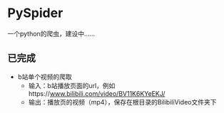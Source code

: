 # PySpider
一个python的爬虫，建设中......

## 已完成
- b站单个视频的爬取
  - 输入：b站播放页面的url，例如https://www.bilibili.com/video/BV11K6KYeEKJ/
  - 输出：播放页的视频（mp4），保存在根目录的BilibiliVideo文件夹下
